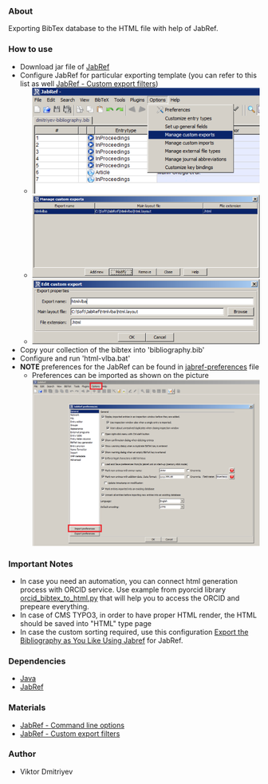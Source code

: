 ### About

Exporting BibTex database to the HTML file with help of JabRef.

### How to use

* Download jar file of [JabRef](http://jabref.sourceforge.net/download.php)
* Configure JabRef for particular exporting template (you can refer to this list as well [JabRef - Custom export filters](http://jabref.sourceforge.net/help/CustomExports.php))
	* ![](./img/01.png)
	* ![](./img/02.png)
	* ![](./img/03.png)
* Copy your collection of the bibtex into 'bibliography.bib'
* Configure and run 'html-vlba.bat'
* **NOTE** preferences for the JabRef can be found in [jabref-preferences](jabref-preferences) file
    - Preferences can be imported as shown on the picture ![](./img/04.png)

### Important Notes

* In case you need an automation, you can connect html generation process with ORCID service. Use example from pyorcid library [orcid_bibtex_to_html.py](https://github.com/vdmitriyev/pyorcid/tree/master/examples) that will help you to access the ORCID and prepeare everything.
* In case of CMS TYPO3, in order to have proper HTML render, the HTML should be saved into "HTML" type page
* In case the custom sorting required, use this configuration [Export the Bibliography as You Like Using Jabref](http://liu-cv.blogspot.de/2011/03/export-bibliography-as-you-like-using.html) for JabRef.


### Dependencies

* [Java](https://www.java.com/en/download/)
* [JabRef](http://jabref.sourceforge.net/download.php)

### Materials

* [JabRef - Command line options](http://jabref.sourceforge.net/help/CommandLine.php)
* [JabRef - Custom export filters](http://jabref.sourceforge.net/help/CustomExports.php)

### Author

* Viktor Dmitriyev
